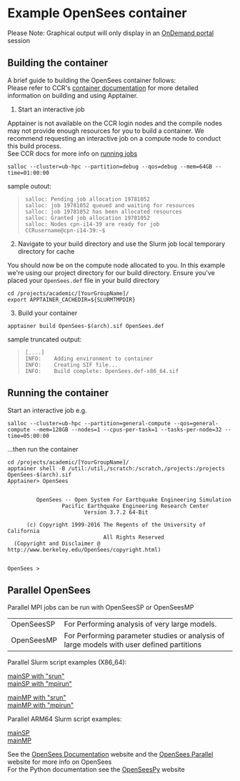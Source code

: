 # Example OpenSees container

Please Note: Graphical output will only display in an [OnDemand portal](https://ondemand.ccr.buffalo.edu) session

## Building the container

A brief guide to building the OpenSees container follows:<br/>
Please refer to CCR's [container documentation](https://docs.ccr.buffalo.edu/en/latest/howto/containerization/) for more detailed information on building and using Apptainer.

1. Start an interactive job

Apptainer is not available on the CCR login nodes and the compile nodes may not provide enough resources for you to build a container.  We recommend requesting an interactive job on a compute node to conduct this build process.<br/>
See CCR docs for more info on [running jobs](https://docs.ccr.buffalo.edu/en/latest/hpc/jobs/#interactive-job-submission)

```
salloc --cluster=ub-hpc --partition=debug --qos=debug --mem=64GB --time=01:00:00
```

sample outout:

> ```
> salloc: Pending job allocation 19781052
> salloc: job 19781052 queued and waiting for resources
> salloc: job 19781052 has been allocated resources
> salloc: Granted job allocation 19781052
> salloc: Nodes cpn-i14-39 are ready for job
> CCRusername@cpn-i14-39:~$ 
> ```

2. Navigate to your build directory and use the Slurm job local temporary directory for cache

You should now be on the compute node allocated to you.  In this example we're using our project directory for our build directory.  Ensure you've placed your `OpenSees.def` file in your build directory

```
cd /projects/academic/[YourGroupName]/
export APPTAINER_CACHEDIR=${SLURMTMPDIR}

```

3. Build your container

```
apptainer build OpenSees-$(arch).sif OpenSees.def
```

sample truncated output:

> ```
> [....]
> INFO:    Adding environment to container
> INFO:    Creating SIF file...
> INFO:    Build complete: OpenSees.def-x86_64.sif
> ```

## Running the container

Start an interactive job e.g.

```
salloc --cluster=ub-hpc --partition=general-compute --qos=general-compute --mem=128GB --nodes=1 --cpus-per-task=1 --tasks-per-node=32 --time=05:00:00
```

...then run the container


```
cd /projects/academic/[YourGroupName]/
apptainer shell -B /util:/util,/scratch:/scratch,/projects:/projects OpenSees-$(arch).sif 
Apptainer> OpenSees


         OpenSees -- Open System For Earthquake Engineering Simulation
                 Pacific Earthquake Engineering Research Center
                        Version 3.7.2 64-Bit

      (c) Copyright 1999-2016 The Regents of the University of California
                              All Rights Reserved
  (Copyright and Disclaimer @ http://www.berkeley.edu/OpenSees/copyright.html)


OpenSees > 
```

## Parallel OpenSees

Parallel MPI jobs can be run with OpenSeesSP or OpenSeesMP

|   |   |
|---|---|
| OpenSeesSP | For Performing analysis of very large models. |
| OpenSeesMP | For Performing parameter studies or analysis of large models with user defined partitions |


Parallel Slurm script examples (X86_64):

[mainSP with "srun"](https://raw.githubusercontent.com/ubccr/ccr-examples/refs/heads/main/containers/2_ApplicationSpecific/OpenSees/slurm_OpenSeesSP_example.bash)  
[mainSP with "mpirun"](https://raw.githubusercontent.com/ubccr/ccr-examples/refs/heads/main/containers/2_ApplicationSpecific/OpenSees/slurm_OpenSeesSP_mpirun_example.bash)

[mainMP with "srun"](https://raw.githubusercontent.com/ubccr/ccr-examples/refs/heads/main/containers/2_ApplicationSpecific/OpenSees/slurm_OpenSeesMP_example.bash)  
[mainMP with "mpirun"](https://raw.githubusercontent.com/ubccr/ccr-examples/refs/heads/main/containers/2_ApplicationSpecific/OpenSees/slurm_OpenSeesMP_mpirun_example.bash)

Parallel ARM64 Slurm script examples:

[mainSP](https://raw.githubusercontent.com/ubccr/ccr-examples/refs/heads/main/containers/2_ApplicationSpecific/OpenSees/slurm_ARM64_OpenSeesSP_example.bash)  
[mainMP](https://raw.githubusercontent.com/ubccr/ccr-examples/refs/heads/main/containers/2_ApplicationSpecific/OpenSees/slurm_ARM64_OpenSeesMP_example.bash)


See the [OpenSees Documentation](https://opensees.github.io/OpenSeesDocumentation) website and the [OpenSees Parallel](https://opensees.berkeley.edu/OpenSees/parallel/parallel.php) website for more info on OpenSees  
For the Python documentation see the [OpenSeesPy](https://openseespydoc.readthedocs.io) website

